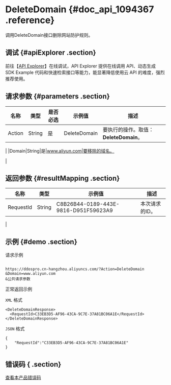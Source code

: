 # DeleteDomain {#doc_api_1094367 .reference}

调用DeleteDomain接口删除网站防护规则。

## 调试 {#apiExplorer .section}

前往【[API Explorer](https://api.aliyun.com/#product=DDoSPro&api=DeleteDomain)】在线调试，API Explorer 提供在线调用 API、动态生成 SDK Example 代码和快速检索接口等能力，能显著降低使用云 API 的难度，强烈推荐使用。

## 请求参数 {#parameters .section}

|名称|类型|是否必选|示例值|描述|
|--|--|----|---|--|
|Action|String|是|DeleteDomain|要执行的操作。取值：**DeleteDomain**。

 |
|Domain|String|是|www.aliyun.com|要移除的域名。

 |

## 返回参数 {#resultMapping .section}

|名称|类型|示例值|描述|
|--|--|---|--|
|RequestId|String|C8B26B44-0189-443E-9816-D951F59623A9|本次请求的ID。

 |

## 示例 {#demo .section}

请求示例

``` {#request_demo}

https://ddospro.cn-hangzhou.aliyuncs.com/?Action=DeleteDomain
&Domain=www.aliyun.com
&公共请求参数

```

正常返回示例

`XML` 格式

``` {#xml_return_success_demo}
<DeleteDomainResponse>
  <RequestId>C33EB3D5-AF96-43CA-9C7E-37A81BC06A1E</RequestId>
</DeleteDomainResponse>

```

`JSON` 格式

``` {#json_return_success_demo}
{
	"RequestId":"C33EB3D5-AF96-43CA-9C7E-37A81BC06A1E"
}
```

## 错误码 { .section}

[查看本产品错误码](https://error-center.aliyun.com/status/product/DDoSPro)

